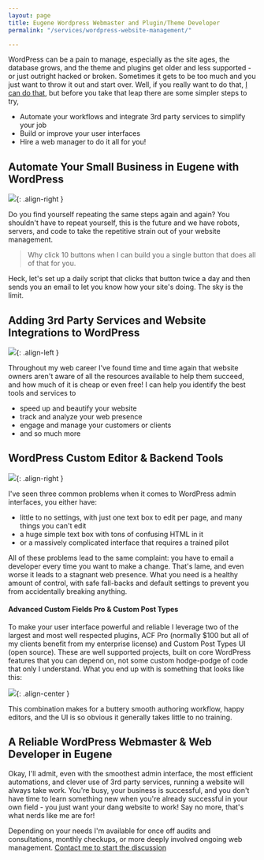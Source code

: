 ```yaml
---
layout: page
title: Eugene Wordpress Webmaster and Plugin/Theme Developer
permalink: "/services/wordpress-website-management/"

---
```

WordPress can be a pain to manage, especially as the site ages, the database grows, and the theme and plugins get older and less supported - or just outright hacked or broken. Sometimes it gets to be too much and you just want to throw it out and start over. Well, if you really want to do that, [I can do that](/services/updates-redesigns-migrations), but before you take that leap there are some simpler steps to try,

* Automate your workflows and integrate 3rd party services to simplify your job
* Build or improve your user interfaces
* Hire a web manager to do it all for you!

## Automate Your Small Business in Eugene with WordPress

![](https://res.cloudinary.com/kylegrover/image/upload/./v1554767787/workflow-automation.png){: .align-right }

Do you find yourself repeating the same steps again and again? You shouldn't have to repeat yourself, this is the future and we have robots, servers, and code to take the repetitive strain out of your website management.

> Why click 10 buttons when I can build you a single button that does all of that for you.

Heck, let's set up a daily script that clicks that button twice a day and then sends you an email to let you know how your site's doing. The sky is the limit.

## Adding 3rd Party Services and Website Integrations to WordPress

![](https://res.cloudinary.com/kylegrover/image/upload/./v1554767787/3rd-party-integrations.png){: .align-left }

Throughout my web career I've found time and time again that website owners aren't aware of all the resources available to help them succeed, and how much of it is cheap or even free! I can help you identify the best tools and services to

* speed up and beautify your website
* track and analyze your web presence
* engage and manage your customers or clients
* and so much more

## WordPress Custom Editor & Backend Tools 

![](https://res.cloudinary.com/kylegrover/image/upload/./v1554767786/custom-post-types.png){: .align-right }

I've seen three common problems when it comes to WordPress admin interfaces, you either have:

* little to no settings, with just one text box to edit per page, and many things you can't edit
* a huge simple text box with tons of confusing HTML in it
* or a massively complicated interface that requires a trained pilot

All of these problems lead to the same complaint: you have to email a developer every time you want to make a change. That's lame, and even worse it leads to a stagnant web presence. What you need is a healthy amount of control, with safe fall-backs and default settings to prevent you from accidentally breaking anything.

#### Advanced Custom Fields Pro & Custom Post Types

To make your user interface powerful and reliable I leverage two of the largest and most well respected plugins, ACF Pro (normally $100 but all of my clients benefit from my enterprise license) and Custom Post Types UI (open source). These are well supported projects, built on core WordPress features that you can depend on, not some custom hodge-podge of code that only I understand. What you end up with is something that looks like this:

![](https://res.cloudinary.com/kylegrover/image/upload/./v1554767766/custom-fields.png){: .align-center }

This combination makes for a buttery smooth authoring workflow, happy editors, and the UI is so obvious it generally takes little to no training.

## A Reliable WordPress Webmaster & Web Developer in Eugene

Okay, I'll admit, even with the smoothest admin interface, the most efficient automations, and clever use of 3rd party services, running a website will always take work. You're busy, your business is successful, and you don't have time to learn something new when you're already successful in your own field - you just want your dang website to work! Say no more, that's what nerds like me are for!

Depending on your needs I'm available for once off audits and consultations, monthly checkups, or more deeply involved ongoing web management.  [Contact me to start the discussion](/contact)